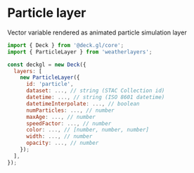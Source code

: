 # Particle layer

Vector variable rendered as animated particle simulation layer

```javascript
import { Deck } from '@deck.gl/core';
import { ParticleLayer } from 'weatherlayers';

const deckgl = new Deck({
  layers: [
    new ParticleLayer({
      id: 'particle',
      dataset: ..., // string (STAC Collection id)
      datetime: ..., // string (ISO 8601 datetime)
      datetimeInterpolate: ..., // boolean
      numParticles: ..., // number
      maxAge: ..., // number
      speedFactor: ..., // number
      color: ..., // [number, number, number]
      width: ..., // number
      opacity: ..., // number
    });
  ],
});
```

